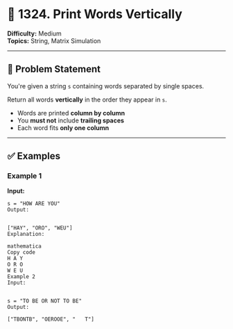 # 🧾 1324. Print Words Vertically

**Difficulty:** Medium  
**Topics:** String, Matrix Simulation

---

## 📝 Problem Statement

You're given a string `s` containing words separated by single spaces.

Return all words **vertically** in the order they appear in `s`.

- Words are printed **column by column**
- You **must not** include **trailing spaces**
- Each word fits **only one column**

---

## ✅ Examples

### Example 1

**Input:**
```text
s = "HOW ARE YOU"
Output:


["HAY", "ORO", "WEU"]
Explanation:

mathematica
Copy code
H A Y
O R O
W E U
Example 2
Input:


s = "TO BE OR NOT TO BE"
Output:

["TBONTB", "OEROOE", "   T"]